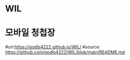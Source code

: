 # WIL
# 모바일 청첩장
#url:https://godls4222.github.io/WIL/
#source: https://github.com/godls4222/WIL/blob/main/README.md
